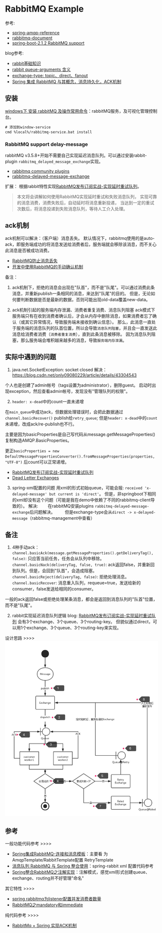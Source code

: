 # RabbitMQ Example

参考:
- [spring-amqp-reference]
- [rabbitmq-document]
- [spring-boot-2.1.2 RabbitMQ support]

[spring-amqp-reference]: https://docs.spring.io/spring-amqp/reference/htmlsingle/
[rabbitmq-document]: http://www.rabbitmq.com/nack.html
[spring-boot-2.1.2 RabbitMQ support]: https://docs.spring.io/spring-boot/docs/2.1.2.RELEASE/reference/htmlsingle/#boot-features-rabbitmq
[RabbitMQ发布订阅实战-实现延时重试队列]: https://www.cnblogs.com/itrena/p/9044097.html

blog参考:
- [rabbit基础知识](https://blog.csdn.net/dreamchasering/article/details/77653512)
- [rabbit queue-arguments 含义](https://blog.csdn.net/qq_26656329/article/details/77891793)
- [exchange-type: topic、direct、fanout](https://blog.csdn.net/ww130929/article/details/72842234)
- [Spring 集成 RabbitMQ 与其概念，消息持久化，ACK机制](https://blog.csdn.net/u012129558/article/details/79530653)

## 安装
[windows下 安装 rabbitMQ 及操作常用命令](https://www.cnblogs.com/ericli-ericli/p/5902270.html)：rabbitMQ服务，及可视化管理控制台。
```
# 添加到window-service
cmd %local%/rabbitmq-service.bat install
```

### RabbitMQ support delay-message
rabbitMQ v3.5.8+开始不需要自己实现延迟消息队列。可以通过安装rabbit-plugin `rabbitmq_delayed_message_exchange`实现。
- [rabbitmq community plugins](https://www.rabbitmq.com/community-plugins.html)
- [rabbitmq-delayed-message-exchange](https://github.com/rabbitmq/rabbitmq-delayed-message-exchange)

扩展：
根据rabbit特性实现[RabbitMQ发布订阅实战-实现延时重试队列]。
> 本文将会讲解如何使用RabbitMQ实现延时重试和失败消息队列，
> 实现可靠的消息消费，消费失败后，自动延时将消息重新投递，
> 当达到一定的重试次数后，将消息投递到失败消息队列，等待人工介入处理。


## ack机制
ack机制可以解决：（客户端）消息丢失。
默认情况下，rabbitmq使用的是auto-ack，即服务端成功的将消息发送给消费者后，服务端就会移除该消息，而不关心此消息是否被成功消费。

- [RabbitMQ防止消息丢失](http://www.cnblogs.com/Leo_wl/p/6581989.html)
- [开发中使用RabbitMQ的手动确认机制](https://www.cnblogs.com/yucl/articles/7699761.html)

备注：
1. ack机制下，拒绝的消息会出现在"队首"，而不是"队尾"。可以通过消费此条消息，并重新publish一条相同的消息，来达到"队尾"的目的。
但是，无论如何要判断数据是否是最新的数据，否则可能出现old-data覆盖new-data。

2. ack机制引起的服务端内存泄漏、消费者重复消费、消息队列阻塞
ack模式下服务端只有在收到消费者确认后，才会从内存中删除消息，如果消费者忘了确认（或其它异常情况，导致服务端未接收到确认信息）。
那么，此消息一直处于服务端的消息队列的队首位置，所以会导致`消息队列阻塞`，并且会一直发送此消息给消费者消费（`消费者重复消费`），直到此条消息被移除。
因为消息队列阻塞，那么服务端会堆积越来越多的消息，导致`服务端内存泄漏`。

## 实际中遇到的问题
1. java.net.SocketException: socket closed
解决：https://blog.csdn.net/only09080229/article/details/43304543

个人也是创建了admin帐号（tags设置为administrator），删除guest。
启动时出现exception，然后查看admin帐号，发现没有"管理队列的权限"。

2. `header: x-dead`中的count一直未递增

在`main_queue`中成功ack，但数据处理错误时，会把此数据通过`channel.basicRecover()` publish给`retry_queue`; 
但是`header: x-dead`中的`count`未递增，改成ack/re-publish也不行。

主要是因为basicProperties是自己写代码从message.getMessageProperties()复制构造AMQP.BasicProperties。

更正`basicProperties = new DefaultMessagePropertiesConverter().fromMessageProperties(properties, "UTF-8")` 后count可以正常递增。

- [RabbitMQ发布订阅实战-实现延时重试队列]
- [Dead Letter Exchanges](http://next.rabbitmq.com/dlx.html)

3. spring-xml配置的问题
用xml的形式初始queue，可能会报: `received 'x-delayed-message' but current is 'direct'`。
但是，非springboot下相同的xml却没有这个问题（可能是我在demo中依赖了不同的rabbitmq-client导致的）。
解决:
　　在rabbitMQ安装plugins `rabbitmq-delayed-message-exchange`后问题解决。
　　但是exchange-type会从`direct -> x-delayed-message`（rabbitmq-management中查看）

## 备注
1. 4种手动ack：
`channel.basicAck(message.getMessageProperties().getDeliveryTag(), false)`: 只应答当前任务，任务会从队列中移除。
`channel.basicNack(deliveryTag, false, true)`: ack返回false，并重新回到队列。但是，会回到"队首"，会造成阻塞。
`channel.basicReject(deliveryTag, false)`: 拒绝处理消息。
`channel.basicRecover`: 消息重入队列，requeue=true，发送给新的consumer，false发送给相同的consumer。

一般的ack返回false或拒绝处理某条消息，都会是返回到消息队列的"队首"位置，而不是"队尾"。

2. rabbit实现延迟消息队列逻辑
blog: [RabbitMQ发布订阅实战-实现延时重试队列]
会有3个exchange、3个queue、3个routing-key。
但貌似通过direct，可以用1个exchange、3个queue、3个routing-key来实现。

设计思路 >>>>
![delay-message-queue.png](./delay-message-queue.png)

## 参考

一般功能代码参考 >>>>
- [Spring集成RabbitMQ-连接和消息模板](https://www.jianshu.com/p/c65d15e718a2)：主要看 为AmqpTemplate/RabbitTemplate配置 RetryTemplate
- [消息队列 RabbitMQ 与 Spring 整合使用](https://www.cnblogs.com/libra0920/p/6230421.html)：spring-rabbit xml 配置代码参考
- [Spring整合RabbitMQ之注解实现](https://blog.csdn.net/liam1994/article/details/80707219)：注解模式，感觉xml形式创建queue、exchange、routing并不好管理"命名"

其它特性 >>>>
- [spring rabbitmq为listener配置并发消费者数量](https://blog.csdn.net/tszxlzc/article/details/51014101)
- [RabbitMQ之mandatory和immediate](https://blog.csdn.net/u013256816/article/details/54914525)

纯代码参考 >>>>
- [RabbitMq + Spring 实现ACK机制](https://my.oschina.net/gaoguofan/blog/776057)